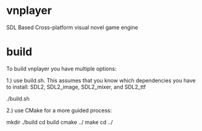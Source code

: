 # vnplayer
SDL Based Cross-platform visual novel game engine

# build

To build vnplayer you have multiple options:

1.) use build.sh. This assumes that you know which dependencies you have to install:
SDL2, SDL2_image, SDL2_mixer, and SDL2_ttf

./build.sh

2.) use CMake for a more guided process:

mkdir ./build
cd build
cmake ../
make
cd ../
